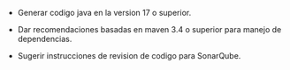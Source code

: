 - Generar codigo java en la version 17 o superior.

- Dar recomendaciones basadas en maven 3.4 o superior para manejo de dependencias.

- Sugerir instrucciones de revision de codigo para SonarQube.
